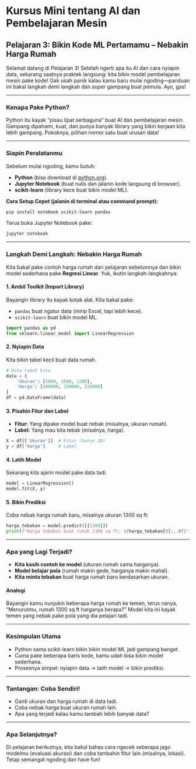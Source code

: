 # Kursus Mini tentang AI dan Pembelajaran Mesin

## Pelajaran 3: Bikin Kode ML Pertamamu – Nebakin Harga Rumah

Selamat datang di Pelajaran 3! Setelah ngerti apa itu AI dan cara nyiapin data, sekarang saatnya praktek langsung: kita bikin model pembelajaran mesin pake kode! Gak usah panik kalau kamu baru mulai ngoding—panduan ini bakal langkah demi langkah dan super gampang buat pemula. Ayo, gas!

---

### Kenapa Pake Python?

Python itu kayak “pisau lipat serbaguna” buat AI dan pembelajaran mesin. Gampang dipahami, kuat, dan punya banyak library yang bikin kerjaan kita lebih gampang. Pokoknya, pilihan nomor satu buat urusan data!

---

### Siapin Peralatanmu

Sebelum mulai ngoding, kamu butuh:
- **Python** (bisa download di [python.org](https://www.python.org/)).
- **Jupyter Notebook** (buat nulis dan jalanin kode langsung di browser).
- **scikit-learn** (library kece buat bikin model ML).

**Cara Setup Cepet (jalanin di terminal atau command prompt):**
```sh
pip install notebook scikit-learn pandas
```
Terus buka Jupyter Notebook pake:
```sh
jupyter notebook
```

---

### Langkah Demi Langkah: Nebakin Harga Rumah

Kita bakal pake contoh harga rumah dari pelajaran sebelumnya dan bikin model sederhana pake **Regresi Linear**. Yuk, ikutin langkah-langkahnya:

#### 1. Ambil Toolkit (Import Library)

Bayangin library itu kayak kotak alat. Kita bakal pake:
- `pandas` buat ngatur data (mirip Excel, tapi lebih kece).
- `scikit-learn` buat bikin model ML.

```python
import pandas as pd
from sklearn.linear_model import LinearRegression
```

#### 2. Nyiapin Data

Kita bikin tabel kecil buat data rumah.

```python
# Data rumah kita
data = {
    'Ukuran': [1000, 1500, 1200],
    'Harga': [200000, 250000, 220000]
}
df = pd.DataFrame(data)
```

#### 3. Pisahin Fitur dan Label

- **Fitur:** Yang dipake model buat nebak (misalnya, ukuran rumah).
- **Label:** Yang mau kita tebak (misalnya, harga).

```python
X = df[['Ukuran']]  # Fitur (harus 2D)
y = df['Harga']     # Label
```

#### 4. Latih Model

Sekarang kita ajarin model pake data tadi.

```python
model = LinearRegression()
model.fit(X, y)
```

#### 5. Bikin Prediksi

Coba nebak harga rumah baru, misalnya ukuran 1300 sq ft:

```python
harga_tebakan = model.predict([[1300]])
print(f"Harga tebakan buat rumah 1300 sq ft: ${harga_tebakan[0]:,.0f}")
```

---

### Apa yang Lagi Terjadi?

- **Kita kasih contoh ke model** (ukuran rumah sama harganya).
- **Model belajar pola** (rumah makin gede, harganya makin mahal).
- **Kita minta tebakan** buat harga rumah baru berdasarkan ukuran.

#### Analogi

Bayangin kamu nunjukin beberapa harga rumah ke temen, terus nanya, “Menurutmu, rumah 1300 sq ft harganya berapa?” Model kita ini kayak temen yang nebak pake pola yang dia pelajari tadi.

---

### Kesimpulan Utama

- Python sama scikit-learn bikin bikin model ML jadi gampang banget.
- Cuma pake beberapa baris kode, kamu udah bisa bikin model sederhana.
- Prosesnya simpel: nyiapin data → latih model → bikin prediksi.

---

### Tantangan: Coba Sendiri!

- Ganti ukuran dan harga rumah di data tadi.
- Coba nebak harga buat ukuran rumah lain.
- Apa yang terjadi kalau kamu tambah lebih banyak data?

---

### Apa Selanjutnya?

Di pelajaran berikutnya, kita bakal bahas cara ngecek seberapa jago modelmu (evaluasi akurasi) dan coba tambahin fitur lain (misalnya, lokasi). Tetap semangat ngoding dan have fun!